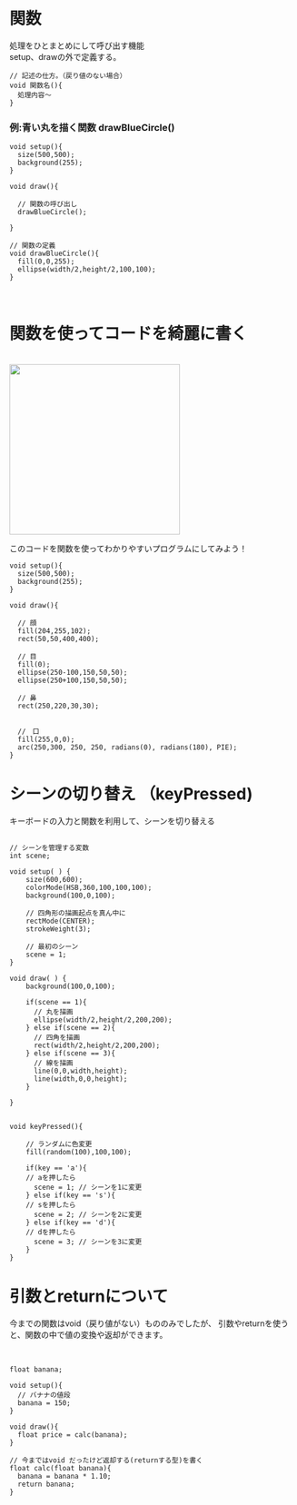 # 関数

処理をひとまとめにして呼び出す機能<br>
setup、drawの外で定義する。<br>

```
// 記述の仕方。（戻り値のない場合）
void 関数名(){
  処理内容〜
}

```

<!--<img src="https://github.com/55Kaerukun/Processing/blob/master/images/function.png" width="800px">-->

### 例:青い丸を描く関数 drawBlueCircle()
```
void setup(){
  size(500,500);
  background(255);
}

void draw(){

  // 関数の呼び出し
  drawBlueCircle();
  
}

// 関数の定義
void drawBlueCircle(){
  fill(0,0,255);
  ellipse(width/2,height/2,100,100);
}

```

<br>

# 関数を使ってコードを綺麗に書く

<br>
<img src="https://github.com/55Kaerukun/Processing/blob/master/images/face.png" width="300px">
<br>

このコードを関数を使ってわかりやすいプログラムにしてみよう！

```
void setup(){
  size(500,500);
  background(255);
}

void draw(){

  // 顔
  fill(204,255,102);
  rect(50,50,400,400);

  // 目
  fill(0);
  ellipse(250-100,150,50,50);
  ellipse(250+100,150,50,50);

  // 鼻
  rect(250,220,30,30);


  //　口
  fill(255,0,0);
  arc(250,300, 250, 250, radians(0), radians(180), PIE);
}

```


# シーンの切り替え （keyPressed)

キーボードの入力と関数を利用して、シーンを切り替える<br>

```

// シーンを管理する変数
int scene;

void setup( ) {
    size(600,600);
    colorMode(HSB,360,100,100,100);
    background(100,0,100);

    // 四角形の描画起点を真ん中に
    rectMode(CENTER);
    strokeWeight(3);
    
    // 最初のシーン
    scene = 1;
}

void draw( ) {
    background(100,0,100);
    
    if(scene == 1){
      // 丸を描画
      ellipse(width/2,height/2,200,200);
    } else if(scene == 2){
      // 四角を描画
      rect(width/2,height/2,200,200);
    } else if(scene == 3){
      // 線を描画
      line(0,0,width,height);
      line(width,0,0,height);
    }
    
}


void keyPressed(){
  
    // ランダムに色変更
    fill(random(100),100,100);
  
    if(key == 'a'){
    // aを押したら      
      scene = 1; // シーンを1に変更  
    } else if(key == 's'){
    // sを押したら
      scene = 2; // シーンを2に変更
    } else if(key == 'd'){
    // dを押したら
      scene = 3; // シーンを3に変更
    }
}

```


# 引数とreturnについて

今までの関数はvoid（戻り値がない）もののみでしたが、
引数やreturnを使うと、関数の中で値の変換や返却ができます。  
<br>

```

float banana;

void setup(){
  // バナナの値段
  banana = 150;
}

void draw(){
  float price = calc(banana);
}

// 今まではvoid だったけど返却する(returnする型)を書く
float calc(float banana){
  banana = banana * 1.10;
  return banana;
}


```
